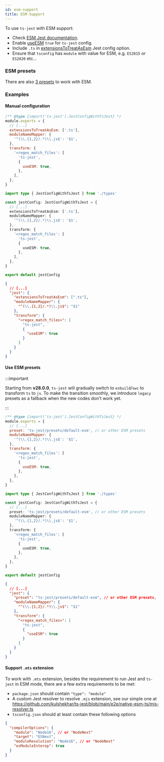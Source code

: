 ```yaml
---
id: esm-support
title: ESM Support
---
```


To use `ts-jest` with ESM support:

- Check [ESM Jest documentation](https://jestjs.io/docs/en/ecmascript-modules).
- Enable [useESM](../getting-started/options/useESM) `true` for `ts-jest` config.
- Include `.ts` in [extensionsToTreatAsEsm](https://jestjs.io/docs/en/next/configuration#extensionstotreatasesm-arraystring) Jest config option.
- Ensure that `tsconfig` has `module` with value for ESM, e.g. `ES2015` or `ES2020` etc...

### ESM presets

There are also [3 presets](../getting-started/presets.md) to work with ESM.

### Examples

#### Manual configuration

```js tab
/** @type {import('ts-jest').JestConfigWithTsJest} */
module.exports = {
  // [...]
  extensionsToTreatAsEsm: ['.ts'],
  moduleNameMapper: {
    '^(\\.{1,2}/.*)\\.js$': '$1',
  },
  transform: {
    '<regex_match_files': [
      'ts-jest',
      {
        useESM: true,
      },
    ],
  },
}
```

```ts tab
import type { JestConfigWithTsJest } from './types'

const jestConfig: JestConfigWithTsJest = {
  // [...]
  extensionsToTreatAsEsm: ['.ts'],
  moduleNameMapper: {
    '^(\\.{1,2}/.*)\\.js$': '$1',
  },
  transform: {
    '<regex_match_files': [
      'ts-jest',
      {
        useESM: true,
      },
    ],
  },
}

export default jestConfig
```

```JSON tab
{
  // [...]
  "jest": {
    "extensionsToTreatAsEsm": [".ts"],
    "moduleNameMapper": {
      "^(\\.{1,2}/.*)\\.js$": "$1"
    },
    "transform": {
      "<regex_match_files>": [
        "ts-jest",
        {
          "useESM": true
        }
      ]
    }
  }
}
```

#### Use ESM presets

:::important

Starting from **v28.0.0**, `ts-jest` will gradually switch to `esbuild`/`swc` to transform `ts` to `js`. To make the transition smoothly, we introduce `legacy` presets as a fallback when the new codes don't work yet.

:::

```js tab
/** @type {import('ts-jest').JestConfigWithTsJest} */
module.exports = {
  // [...]
  preset: 'ts-jest/presets/default-esm', // or other ESM presets
  moduleNameMapper: {
    '^(\\.{1,2}/.*)\\.js$': '$1',
  },
  transform: {
    '<regex_match_files': [
      'ts-jest',
      {
        useESM: true,
      },
    ],
  },
}
```

```ts tab
import type { JestConfigWithTsJest } from './types'

const jestConfig: JestConfigWithTsJest = {
  // [...]
  preset: 'ts-jest/presets/default-esm', // or other ESM presets
  moduleNameMapper: {
    '^(\\.{1,2}/.*)\\.js$': '$1',
  },
  transform: {
    '<regex_match_files': [
      'ts-jest',
      {
        useESM: true,
      },
    ],
  },
}

export default jestConfig
```

```JSON tab
{
  // [...]
  "jest": {
    "preset": "ts-jest/presets/default-esm", // or other ESM presets,
    "moduleNameMapper": {
      "^(\\.{1,2}/.*)\\.js$": "$1"
    },
    "transform": {
      "<regex_match_files>": [
        "ts-jest",
        {
          "useESM": true
        }
      ]
    }
  }
}
```

#### Support `.mts` extension

To work with `.mts` extension, besides the requirement to run Jest and `ts-jest` in ESM mode, there are a few extra requirements to be met:

- `package.json` should contain `"type": "module"`
- A custom Jest resolver to resolve `.mjs` extension, see our simple one at https://github.com/kulshekhar/ts-jest/blob/main/e2e/native-esm-ts/mjs-resolver.ts
- `tsconfig.json` should at least contain these following options

```json
{
  "compilerOptions": {
    "module": "Node16", // or "NodeNext"
    "target": "ESNext",
    "moduleResolution": "Node16", // or "NodeNext"
    "esModuleInterop": true
  }
}
```
